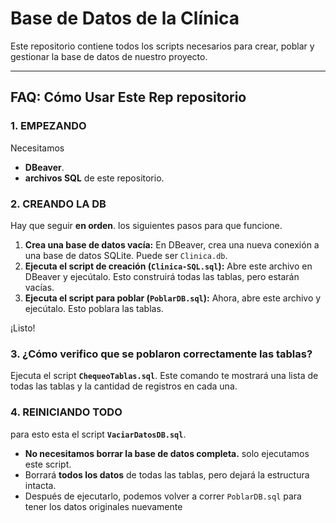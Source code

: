 # Base de Datos de la Clínica 

Este repositorio contiene todos los scripts necesarios para crear, poblar y gestionar la base de datos de nuestro proyecto.

---

## FAQ: Cómo Usar Este Rep repositorio

### 1. EMPEZANDO
Necesitamos
- **DBeaver**.
- **archivos SQL** de este repositorio.

### 2. CREANDO LA DB
Hay que seguir **en orden**. los siguientes pasos para que funcione.

1.  **Crea una base de datos vacía:** En DBeaver, crea una nueva conexión a una base de datos SQLite. Puede ser `Clinica.db`.
2.  **Ejecuta el script de creación (`Clinica-SQL.sql`):** Abre este archivo en DBeaver y ejecútalo. Esto construirá todas las tablas, pero estarán vacías.
3.  **Ejecuta el script para poblar (`PoblarDB.sql`):** Ahora, abre este archivo y ejecútalo. Esto poblara las tablas.

¡Listo!

### 3. ¿Cómo verifico que se poblaron correctamente las tablas?
Ejecuta el script **`ChequeoTablas.sql`**. Este comando te mostrará una lista de todas las tablas y la cantidad de registros en cada una.

### 4. REINICIANDO TODO
para esto esta el script **`VaciarDatosDB.sql`**.
- **No necesitamos borrar la base de datos completa.** solo ejecutamos este script.
- Borrará **todos los datos** de todas las tablas, pero dejará la estructura intacta.
- Después de ejecutarlo, podemos volver a correr `PoblarDB.sql` para tener los datos originales nuevamente

